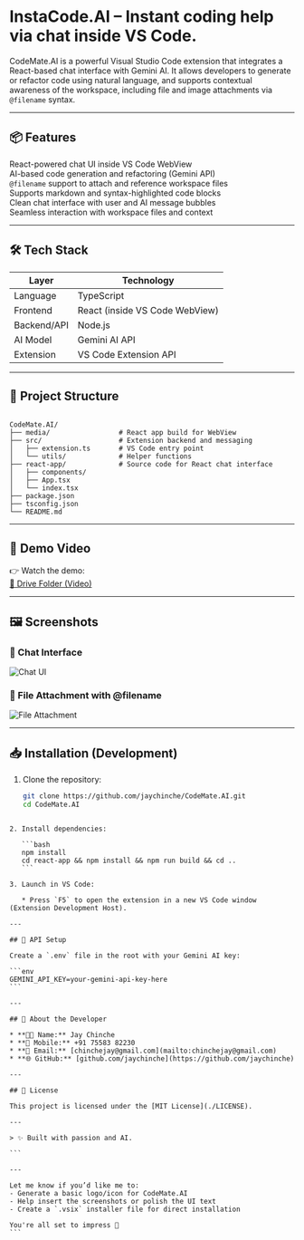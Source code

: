 # InstaCode.AI – Instant coding help via chat inside VS Code.

CodeMate.AI is a powerful Visual Studio Code extension that integrates a React-based chat interface with Gemini AI. It allows developers to generate or refactor code using natural language, and supports contextual awareness of the workspace, including file and image attachments via `@filename` syntax.

---

## 📦 Features

 React-powered chat UI inside VS Code WebView  
 AI-based code generation and refactoring (Gemini API)  
`@filename` support to attach and reference workspace files  
Supports markdown and syntax-highlighted code blocks  
Clean chat interface with user and AI message bubbles  
Seamless interaction with workspace files and context  

---

## 🛠️ Tech Stack

| Layer       | Technology                       |
|-------------|----------------------------------|
| Language    | TypeScript                       |
| Frontend    | React (inside VS Code WebView)   |
| Backend/API | Node.js                          |
| AI Model    | Gemini AI API                    |
| Extension   | VS Code Extension API            |

---

## 📂 Project Structure

```

CodeMate.AI/
├── media/                 # React app build for WebView
├── src/                   # Extension backend and messaging
│   ├── extension.ts       # VS Code entry point
│   └── utils/             # Helper functions
├── react-app/             # Source code for React chat interface
│   ├── components/
│   ├── App.tsx
│   └── index.tsx
├── package.json
├── tsconfig.json
└── README.md

````

---

## 🎥 Demo Video

👉 Watch the demo:  
[🔗 Drive Folder (Video)](https://drive.google.com/drive/folders/1foeDD5wyuE-GLMmGa2es2hp4KNo_28N_?usp=sharing)

---

## 🖼️ Screenshots

<!-- Insert screenshots below -->

### 💬 Chat Interface

![Chat UI](./screenshots/chat-ui.png)

### 📎 File Attachment with @filename

![File Attachment](./screenshots/file-attach.png)

---

## 📥 Installation (Development)

1. Clone the repository:
   ```bash
   git clone https://github.com/jaychinche/CodeMate.AI.git
   cd CodeMate.AI
````

2. Install dependencies:

   ```bash
   npm install
   cd react-app && npm install && npm run build && cd ..
   ```

3. Launch in VS Code:

   * Press `F5` to open the extension in a new VS Code window (Extension Development Host).

---

## 🔐 API Setup

Create a `.env` file in the root with your Gemini AI key:

```env
GEMINI_API_KEY=your-gemini-api-key-here
```

---

## 🙋 About the Developer

* **👨‍💻 Name:** Jay Chinche
* **📱 Mobile:** +91 75583 82230
* **📧 Email:** [chinchejay@gmail.com](mailto:chinchejay@gmail.com)
* **🌐 GitHub:** [github.com/jaychinche](https://github.com/jaychinche)

---

## 📃 License

This project is licensed under the [MIT License](./LICENSE).

---

> ✨ Built with passion and AI.

```

---

Let me know if you’d like me to:
- Generate a basic logo/icon for CodeMate.AI  
- Help insert the screenshots or polish the UI text  
- Create a `.vsix` installer file for direct installation

You're all set to impress 🚀
```
